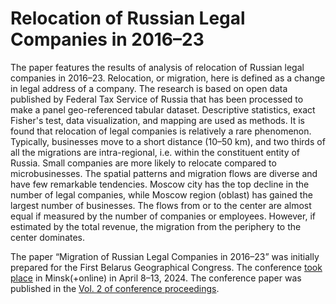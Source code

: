 # Relocation of Russian Legal Companies in 2016–23

The paper features the results of analysis of relocation of Russian legal companies in 2016–23. Relocation, or migration, here is defined as a change in legal address of a company. The research is based on open data published by Federal Tax Service of Russia that has been processed to make a panel geo-referenced tabular dataset. Descriptive statistics, exact Fisher's test, data visualization, and mapping are used as methods. It is found that relocation of legal companies is relatively a rare phenomenon. Typically, businesses move to a short distance (10–50 km), and two thirds of all the migrations are intra-regional, i.e. within the constituent entity of Russia. Small companies are more likely to relocate compared to microbusinesses. The spatial patterns and migration flows are diverse and have few remarkable tendencies. Moscow city has the top decline in the number of legal companies, while Moscow region (oblast) has gained the largest number of businesses. The flows from or to the center are almost equal if measured by the number of companies or employees. However, if estimated by the total revenue, the migration from the periphery to the center dominates.

The paper “Migration of Russian Legal Companies in 2016–23” was initially prepared for the First Belarus Geographical Congress. The conference [took place](https://geo.bsu.by/index.php/glavnye-novosti.html?view=article&id=1999:i-belorusskij-geograficheskogo-kongress-nachinaet-rabotu&catid=124) in Minsk(+online) in April 8–13, 2024. The conference paper was published in the [Vol. 2 of conference proceedings](https://elib.bsu.by/handle/123456789/310913?mode=full).
